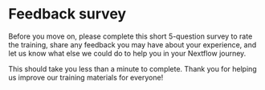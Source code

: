 # Feedback survey

Before you move on, please complete this short 5-question survey to rate the training, share any feedback you may have about your experience, and let us know what else we could do to help you in your Nextflow journey.

This should take you less than a minute to complete. Thank you for helping us improve our training materials for everyone!

<div data-tf-live="01K85R7F5HMAGCD298M2W7R93Y"></div><script src="//embed.typeform.com/next/embed.js"></script>
